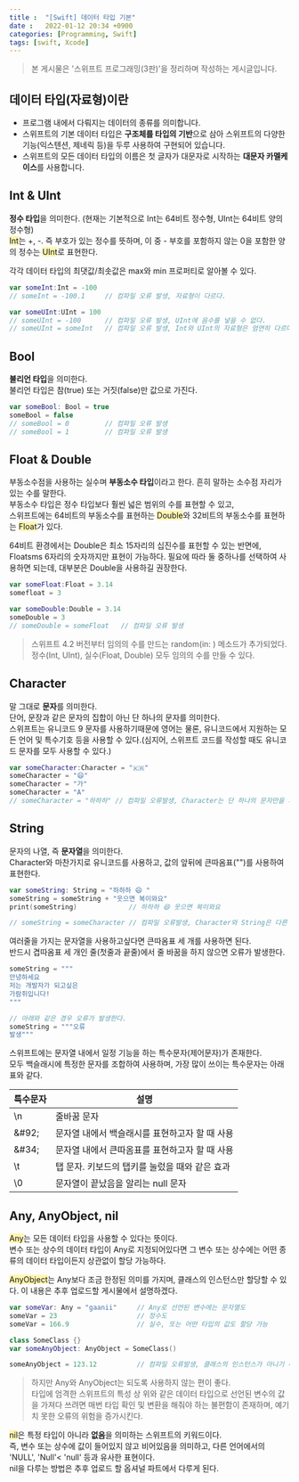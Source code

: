 ```yaml
---
title :  "[Swift] 데이터 타입 기본"
date :   2022-01-12 20:34 +0900
categories: [Programming, Swift]
tags: [swift, Xcode]
---
```


> 본 게시물은 '스위프트 프로그래밍(3판)'을 정리하며 작성하는 게시글입니다.

## 데이터 타입(자료형)이란 
- 프로그램 내에서 다뤄지는 데이터의 종류를 의미합니다.
- 스위프트의 기본 데이터 타입은 **구조체를 타입의 기반**으로 삼아 스위프트의 다양한 기능(익스텐션, 제네릭 등)을 두루 사용하여 구현되어 있습니다.
- 스위프트의 모든 데이터 타입의 이름은 첫 글자가 대문자로 시작하는 **대문자 카멜케이스**를 사용합니다. 


## Int & UInt
**정수 타입**을 의미한다. (현재는 기본적으로 Int는 64비트 정수형, UInt는 64비트 양의 정수형)  
<span style="background-color:#fff5b1">Int</span>는 +, -. 즉 부호가 있는 정수를 뜻하며, 이 중 - 부호를 포함하지 않는 0을 포함한 양의 정수는 <span style="background-color:#fff5b1">UInt</span>로 표현한다.

각각 데이터 타입의 최댓값/최솟값은 max와 min 프로퍼티로 알아볼 수 있다.
```swift
var someInt:Int = -100
// someInt = -100.1     // 컴파일 오류 발생, 자료형이 다르다.
```

```swift
var someUInt:UInt = 100
// someUInt = -100      // 컴파일 오류 발생, UInt에 음수를 넣을 수 없다.
// someUInt = someInt   // 컴파일 오류 발생, Int와 UInt의 자료형은 엄연히 다르다.
```

## Bool
**불리언 타입**을 의미한다.  
불리언 타입은 참(true) 또는 거짓(false)만 값으로 가진다.     
```swift
var someBool: Bool = true
someBool = false
// someBool = 0         // 컴파일 오류 발생
// someBool = 1         // 컴파일 오류 발생
```

## Float & Double
부동소수점을 사용하는 실수며 **부동소수 타입**이라고 한다. 흔히 말하는 소수점 자리가 있는 수를 말한다.  
부동소수 타입은 정수 타입보다 훨씬 넓은 범위의 수를 표현할 수 있고,   
스위프트에는 64비트의 부동소수를 표현하는 <span style="background-color:#fff5b1">Double</span>와 32비트의 부동소수를 표현하는 <span style="background-color:#fff5b1">Float</span>가 있다.  

64비트 환경에서는 Double은 최소 15자리의 십진수를 표헌할 수 있는 반면에, Floatsms 6자리의 숫자까지만 표현이 가능하다. 필요에 따라 둘 중하나를 선택하여 사용하면 되는데, 대부분은 Double을 사용하길 권장한다.

```swift
var someFloat:Float = 3.14
somefloat = 3

var someDouble:Double = 3.14
someDouble = 3
// someDouble = someFloat   // 컴파일 오류 발생
```

> 스위프트 4.2 버전부터 임의의 수를 만드는 random(in: ) 메소드가 추가되었다.  
> 정수(Int, UInt), 실수(Float, Double) 모두 임의의 수를 만들 수 있다.  


## Character
말 그대로 **문자**를 의미한다.   
단어, 문장과 같은 문자의 집합이 아닌 단 하나의 문자를 의미한다.   
스위프트는 유니코드 9 문자를 사용하기때문에 영어는 물론, 유니코드에서 지원하는 모든 언어 및 특수기호 등을 사용할 수 있다.(심지어, 스위프트 코드를 작성할 때도 유니코드 문자를 모두 사용할 수 있다.)
```swift
var someCharacter:Character = "🇰🇷"
someCharacter = "😄"
someCharacter = "가"
someCharacter = "A"
// someCharacter = "하하하" // 컴파일 오류발생, Character는 단 하나의 문자만을 의미하기 때문이다.
```

## String
문자의 나열, 즉 **문자열**을 의미한다.  
Character와 마찬가지로 유니코드를 사용하고, 값의 앞뒤에 큰따옴표("")를 사용하여 표현한다.
```swift
var someString: String = "하하하 😄 "
someString = someString + "웃으면 복이와요"
print(someString)             // 하하하 😄 웃으면 복이와요

// someString = someCharacter // 컴파일 오류발생, Character와 String은 다른 데이터 타입이다.
```
  

여러줄을 가지는 문자열을 사용하고싶다면 큰따옴표 세 개를 사용하면 된다.  
반드시 겹따옴표 세 개인 줄(첫줄과 끝줄)에서 줄 바꿈을 하지 않으면 오류가 발생한다.  
```swift
someString = """
안녕하세요
저는 개발자가 되고싶은
가람쥐입니다!
"""

// 아래와 같은 경우 오류가 발생한다.
someString = """오류
발생"""
```
  

스위프트에는 문자열 내에서 일정 기능을 하는 특수문자(제어문자)가 존재한다.  
모두 백슬래시에 특정한 문자를 조합하여 사용하며, 가장 많이 쓰이는 특수문자는 아래 표와 같다.

|특수문자|설명|
|------|------|
|\n|줄바꿈 문자|
|\&#92;|문자열 내에서 백슬래시를 표현하고자 할 때 사용|
|\&#34;|문자열 내에서 큰따옴표를 표현하고자 할 때 사용|
|\t|탭 문자. 키보드의 탭키를 눌렀을 때와 같은 효과|
|\0|문자열이 끝났음을 알리는 null 문자|

  

## Any, AnyObject, nil
<span style="background-color:#fff5b1">Any</span>는 모든 데이터 타입을 사용할 수 있다는 뜻이다.  
변수 또는 상수의 데이터 타입이 Any로 지정되어있다면 그 변수 또는 상수에는 어떤 종류의 데이터 타입이든지 상관없이 할당 가능하다.  

<span style="background-color:#fff5b1">AnyObject</span>는 Any보다 조금 한정된 의미를 가지며, 클래스의 인스턴스만 할당할 수 있다. 이 내용은 추후 업로드할 게시물에서 설명하겠다. 
```swift
var someVar: Any = "gaanii"     // Any로 선언된 변수에는 문자열도
someVar = 23                    // 정수도
someVar = 166.9                 // 실수, 또는 어떤 타입의 값도 할당 가능
```

```swift
class SomeClass {}
var someAnyObject: AnyObject = SomeClass()

someAnyObject = 123.12          // 컴파일 오류발생, 클래스의 인스턴스가 아니기 때문
```
> 하지만 Any와 AnyObject는 되도록 사용하지 않는 편이 좋다.  
> 타입에 엄격한 스위프트의 특성 상 위와 같은 데이터 타입으로 선언된 변수의 값을 가져다 쓰려면 매번 타입 확인 및 변환을 해줘야 하는 불편함이 존재하며, 예기치 못한 오류의 위험을 증가시킨다.

<span style="background-color:#fff5b1">nil</span>은 특정 타입이 아니라 **없음**을 의미하는 스위프트의 키워드이다.  
즉, 변수 또는 상수에 값이 들어있지 않고 비어있음을 의미하고, 다른 언어에서의 'NULL', 'Null'< 'null' 등과 유사한 표현이다.  
nil을 다루는 방법은 추후 업로드 할 옵셔널 파트에서 다루게 된다.